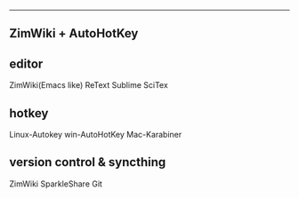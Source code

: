 --------------------
ZimWiki + AutoHotKey
--------------------


## editor
ZimWiki(Emacs like)
ReText
Sublime
SciTex

## hotkey
Linux-Autokey
win-AutoHotKey
Mac-Karabiner

## version control & syncthing
ZimWiki
SparkleShare
Git
